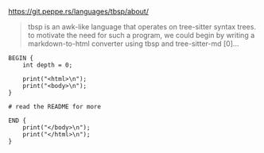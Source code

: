 https://git.peppe.rs/languages/tbsp/about/

> tbsp is an awk-like language that operates on tree-sitter syntax trees. to motivate the need for such a program, we could begin by writing a markdown-to-html converter using tbsp and tree-sitter-md [0]...

```
BEGIN {
	int depth = 0;

	print("<html>\n");
	print("<body>\n");
}

# read the README for more

END {
	print("</body>\n");
	print("</html>\n");
}
```

